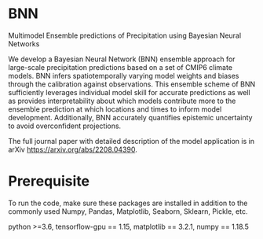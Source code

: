 # BNN
Multimodel Ensemble predictions of Precipitation using Bayesian Neural Networks

We develop a Bayesian Neural Network (BNN) ensemble approach for large-scale precipitation predictions based on a set of CMIP6 climate models. BNN infers spatiotemporally varying model weights and biases through the calibration against observations. This ensemble scheme of BNN sufficiently leverages individual model skill for accurate predictions as well as provides interpretability about which models contribute more to the ensemble prediction at which locations and times to inform model development. Additionally, BNN accurately quantifies epistemic uncertainty to avoid overconfident projections. 

The full journal paper with detailed description of the model application is in arXiv https://arxiv.org/abs/2208.04390. 

# Prerequisite

To run the code, make sure these packages are installed in addition to the commonly used Numpy, Pandas, Matplotlib, Seaborn, Sklearn, Pickle, etc.

python >=3.6, 
tensorflow-gpu == 1.15, 
matplotlib == 3.2.1, 
numpy == 1.18.5



